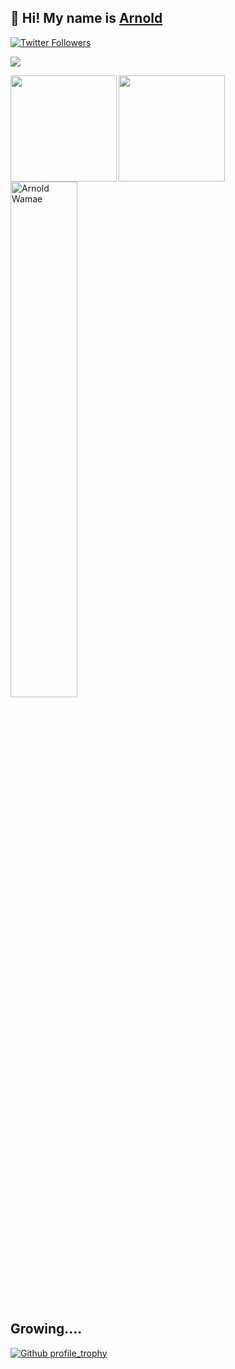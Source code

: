 ## 🦒 Hi! My name is [Arnold](https://twitter.com/wamae_arnold)

<p>
  <a href="https://twitter.com/wamae_arnold">
    <img alt="Twitter Followers" src="https://img.shields.io/twitter/follow/wamae_arnold?style=for-the-badge&logo=twitter&color=00ACEE">
  </a>

![](https://komarev.com/ghpvc/?username=arnoldnicole&label=🪟)

<div>
  <img height="170", align="left" src="https://github-readme-stats.vercel.app/api?username=ArnoldNicole&show_icons=true&theme=radical" />
  <img height="170", align="" src="https://github-readme-stats.vercel.app/api/top-langs/?username=ArnoldNicole&layout=compact&title_color=fff&text_color=fff&bg_color=151515" />
  <img align="center" width="46%" src="https://github-readme-streak-stats.herokuapp.com/?user=ArnoldNicole&theme=light" alt="Arnold Wamae" />
</div>
<div>

## Growing....
  
  </div>
  
[![Github profile_trophy](https://github-profile-trophy.vercel.app/?username=ArnoldNicole&theme=midnight-purple&row=2&column=4&margin-h=15&margin-w=15)](https://github.com/ryo-ma/github-profile-trophy)


<!--
**ArnoldNicole/ArnoldNicole** is a ✨ _special_ ✨ repository because its `README.md` (this file) appears on your GitHub profile.

Here are some ideas to get you started:
### Hi there 👋
- 🔭 I’m currently working on ...
- 🌱 I’m currently learning ...
- 👯 I’m looking to collaborate on ...
- 🤔 I’m looking for help with ...
- 💬 Ask me about ...
- 📫 How to reach me: ...
- 😄 Pronouns: ...
- ⚡ Fun fact: ...
![visitors](https://visitor-badge.glitch.me/badge?page_id=ArnoldNicole.ArnoldNicole&label=🪟❤️) 
-->
